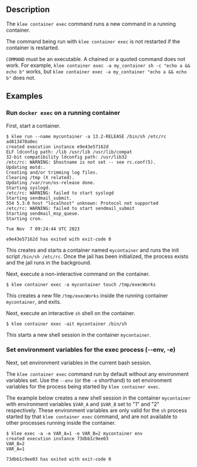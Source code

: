 ## Description
The `klee container exec` command runs a new command in a running container.

The command being run with `klee container exec` is not restarted if
the container is restarted.

`COMMAND` must be an executable. A chained or a quoted command does not work.
For example, `klee container exec -a my_container sh -c "echo a && echo b"` works,
but `klee container exec -a my_container "echo a && echo b"` does not.

## Examples

### Run `docker exec` on a running container

First, start a container.

```console
$ klee run --name mycontainer -a 13.2-RELEASE /bin/sh /etc/rc
ad813478a0ec
created execution instance e9e43e57162d
ELF ldconfig path: /lib /usr/lib /usr/lib/compat
32-bit compatibility ldconfig path: /usr/lib32
/etc/rc: WARNING: $hostname is not set -- see rc.conf(5).
Updating motd:.
Creating and/or trimming log files.
Clearing /tmp (X related).
Updating /var/run/os-release done.
Starting syslogd.
/etc/rc: WARNING: failed to start syslogd
Starting sendmail_submit.
554 5.3.0 host "localhost" unknown: Protocol not supported
/etc/rc: WARNING: failed to start sendmail_submit
Starting sendmail_msp_queue.
Starting cron.

Tue Nov  7 09:24:44 UTC 2023

e9e43e57162d has exited with exit-code 0
```

This creates and starts a container named `mycontainer` and runs the init
script `/bin/sh /etc/rc`. Once the jail has been initialized, the process
exists and the jail runs in the background.

Next, execute a non-interactive command on the container.

```console
$ klee container exec -a mycontainer touch /tmp/execWorks
```

This creates a new file `/tmp/execWorks` inside the running container
`mycontainer`, and exits.

Next, execute an interactive `sh` shell on the container.

```console
$ klee container exec -ait mycontainer /bin/sh
```

This starts a new shell session in the container `mycontainer`.

### <a name="env"></a> Set environment variables for the exec process (--env, -e)

Next, set environment variables in the current bash session.

The `klee container exec` command run by default without any environment variables
set. Use the `--env` (or the `-e` shorthand) to set environment variables
for the process being started by `klee container exec`.

The example below creates a new shell session in the container `mycontainer` with
environment variables `$VAR_A` and `$VAR_B` set to "1" and "2" respectively.
These environment variables are only valid for the `sh` process started by that
`klee container exec` command, and are not available to other processes running inside
the container.

```console
$ klee exec -a -e VAR_A=1 -e VAR_B=2 mycontainer env
created execution instance 73dbb1c9ee03
VAR_B=2
VAR_A=1

73dbb1c9ee03 has exited with exit-code 0
```

